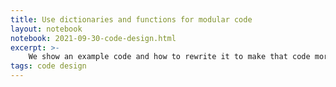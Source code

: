 ```yaml
---
title: Use dictionaries and functions for modular code
layout: notebook
notebook: 2021-09-30-code-design.html
excerpt: >-
    We show an example code and how to rewrite it to make that code more modular and easier to expand to more data.
tags: code design
---
```

